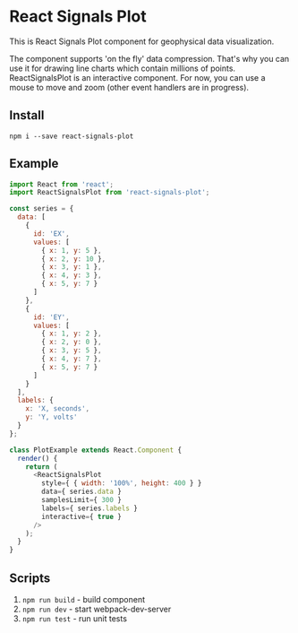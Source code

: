 # React Signals Plot

This is React Signals Plot component for geophysical data visualization.

The component supports 'on the fly' data compression. That's why you can use it for drawing line charts which contain millions of points. ReactSignalsPlot is an interactive component. For now, you can use a mouse to move and zoom (other event handlers are in progress).

## Install

`npm i --save react-signals-plot`

## Example

```js
import React from 'react';
import ReactSignalsPlot from 'react-signals-plot';

const series = {
  data: [
    {
      id: 'EX',
      values: [
        { x: 1, y: 5 },
        { x: 2, y: 10 },
        { x: 3, y: 1 },
        { x: 4, y: 3 },
        { x: 5, y: 7 }
      ]
    },
    {
      id: 'EY',
      values: [
        { x: 1, y: 2 },
        { x: 2, y: 0 },
        { x: 3, y: 5 },
        { x: 4, y: 7 },
        { x: 5, y: 7 }
      ]
    }
  ],
  labels: {
    x: 'X, seconds',
    y: 'Y, volts'
  }
};

class PlotExample extends React.Component {
  render() {
    return (
      <ReactSignalsPlot
        style={ { width: '100%', height: 400 } }
        data={ series.data }
        samplesLimit={ 300 }
        labels={ series.labels }
        interactive={ true }
      />
    );
  }
}
```

## Scripts

1. ```npm run build``` - build component
2. ```npm run dev``` - start webpack-dev-server
3. ```npm run test``` - run unit tests
